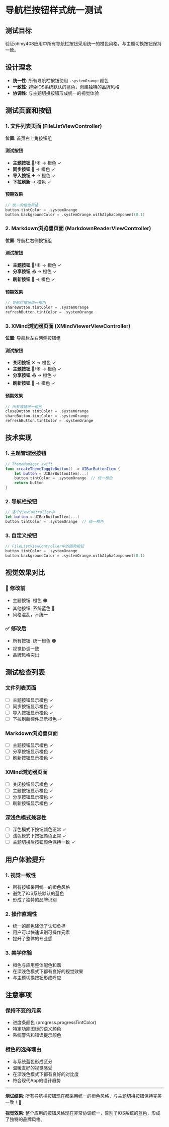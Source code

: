 # 导航栏按钮样式统一测试

## 测试目标
验证ohmy408应用中所有导航栏按钮采用统一的橙色风格，与主题切换按钮保持一致。

## 设计理念
- **统一性**: 所有导航栏按钮使用 `.systemOrange` 颜色
- **一致性**: 避免iOS系统默认的蓝色，创建独特的品牌风格
- **协调性**: 与主题切换按钮形成统一的视觉体验

## 测试页面和按钮

### 1. 文件列表页面 (FileListViewController)
**位置**: 首页右上角按钮组

#### 测试按钮
- **主题按钮** 🌙/☀️ → 橙色 ✓
- **同步按钮** 🔄 → 橙色 ✓
- **导入按钮** ➕ → 橙色 ✓
- **下拉刷新** → 橙色 ✓

#### 预期效果
```swift
// 统一的橙色风格
button.tintColor = .systemOrange
button.backgroundColor = .systemOrange.withAlphaComponent(0.1)
```

### 2. Markdown浏览器页面 (MarkdownReaderViewController)
**位置**: 导航栏右侧按钮组

#### 测试按钮
- **主题按钮** 🌙/☀️ → 橙色 ✓
- **分享按钮** 📤 → 橙色 ✓
- **刷新按钮** 🔄 → 橙色 ✓

#### 预期效果
```swift
// 导航栏按钮统一橙色
shareButton.tintColor = .systemOrange
refreshButton.tintColor = .systemOrange
```

### 3. XMind浏览器页面 (XMindViewerViewController)
**位置**: 导航栏左右两侧按钮组

#### 测试按钮
- **关闭按钮** ✕ → 橙色 ✓
- **主题按钮** 🌙/☀️ → 橙色 ✓
- **分享按钮** 📤 → 橙色 ✓
- **刷新按钮** 🔄 → 橙色 ✓

#### 预期效果
```swift
// 所有按钮统一橙色
closeButton.tintColor = .systemOrange
shareButton.tintColor = .systemOrange
refreshButton.tintColor = .systemOrange
```

## 技术实现

### 1. 主题管理器按钮
```swift
// ThemeManager.swift
func createThemeToggleButton() -> UIBarButtonItem {
    let button = UIBarButtonItem(...)
    button.tintColor = .systemOrange  // 统一橙色
    return button
}
```

### 2. 导航栏按钮
```swift
// 各个ViewController中
let button = UIBarButtonItem(...)
button.tintColor = .systemOrange  // 统一橙色
```

### 3. 自定义按钮
```swift
// FileListViewController中的圆角按钮
button.tintColor = .systemOrange
button.backgroundColor = .systemOrange.withAlphaComponent(0.1)
```

## 视觉效果对比

### 🔴 修改前
- 主题按钮: 橙色 🟠
- 其他按钮: 系统蓝色 🔵
- 风格混乱，不统一

### ✅ 修改后
- 所有按钮: 统一橙色 🟠
- 视觉协调一致
- 品牌风格突出

## 测试检查列表

### 文件列表页面
- [ ] 主题按钮显示橙色 ✓
- [ ] 同步按钮显示橙色 ✓
- [ ] 导入按钮显示橙色 ✓
- [ ] 下拉刷新控件显示橙色 ✓

### Markdown浏览器页面
- [ ] 主题按钮显示橙色 ✓
- [ ] 分享按钮显示橙色 ✓
- [ ] 刷新按钮显示橙色 ✓

### XMind浏览器页面
- [ ] 关闭按钮显示橙色 ✓
- [ ] 主题按钮显示橙色 ✓
- [ ] 分享按钮显示橙色 ✓
- [ ] 刷新按钮显示橙色 ✓

### 深浅色模式兼容性
- [ ] 深色模式下按钮颜色正常 ✓
- [ ] 浅色模式下按钮颜色正常 ✓
- [ ] 主题切换后按钮颜色保持一致 ✓

## 用户体验提升

### 1. 视觉一致性
- 所有按钮采用统一的橙色风格
- 避免了iOS系统默认的蓝色
- 形成了独特的品牌识别

### 2. 操作直观性
- 统一的颜色降低了认知负担
- 用户可以快速识别可操作元素
- 提升了整体的专业感

### 3. 美学体验
- 橙色与应用整体配色和谐
- 在深浅色模式下都有良好的视觉效果
- 与主题切换按钮形成呼应

## 注意事项

### 保持不变的元素
- 进度条颜色 (progress.progressTintColor)
- 特定功能图标的语义颜色
- 系统警告和错误提示颜色

### 橙色的选择理由
- 与系统蓝色形成区分
- 温暖友好的视觉感受
- 在深浅色模式下都有良好的对比度
- 符合现代App的设计趋势

---

**测试结果**: 所有导航栏按钮现在都采用统一的橙色风格，与主题切换按钮保持完美一致！🧡

**视觉效果**: 整个应用的按钮风格现在非常协调统一，告别了iOS系统的蓝色，形成了独特的品牌风格。 